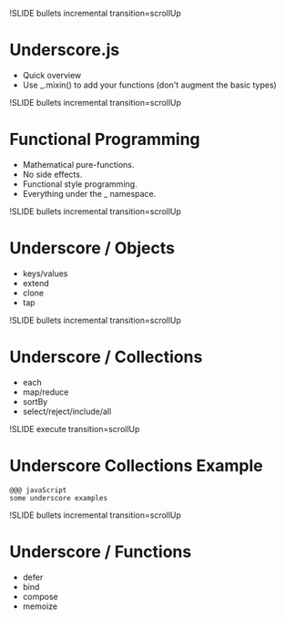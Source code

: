 !SLIDE bullets incremental transition=scrollUp
# Underscore.js #

* Quick overview
* Use _.mixin() to add your functions (don't augment the basic types)

!SLIDE bullets incremental transition=scrollUp
# Functional Programming #

* Mathematical pure-functions.
* No side effects.
* Functional style programming.
* Everything under the _ namespace.

!SLIDE bullets incremental transition=scrollUp
# Underscore / Objects #
* keys/values
* extend
* clone
* tap


!SLIDE bullets incremental transition=scrollUp
# Underscore / Collections #

* each
* map/reduce
* sortBy
* select/reject/include/all

!SLIDE execute transition=scrollUp
# Underscore Collections Example #

    @@@ javaScript
    some underscore examples


!SLIDE bullets incremental transition=scrollUp
# Underscore / Functions #
* defer
* bind
* compose
* memoize

